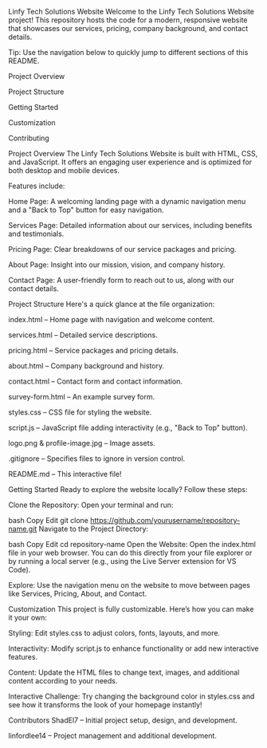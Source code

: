 Linfy Tech Solutions Website
Welcome to the Linfy Tech Solutions Website project! This repository hosts the code for a modern, responsive website that showcases our services, pricing, company background, and contact details.

Tip: Use the navigation below to quickly jump to different sections of this README.

Project Overview

Project Structure

Getting Started

Customization

Contributing

Project Overview
The Linfy Tech Solutions Website is built with HTML, CSS, and JavaScript. It offers an engaging user experience and is optimized for both desktop and mobile devices.

Features include:

Home Page:
A welcoming landing page with a dynamic navigation menu and a "Back to Top" button for easy navigation.

Services Page:
Detailed information about our services, including benefits and testimonials.

Pricing Page:
Clear breakdowns of our service packages and pricing.

About Page:
Insight into our mission, vision, and company history.

Contact Page:
A user-friendly form to reach out to us, along with our contact details.

Project Structure
Here's a quick glance at the file organization:

index.html – Home page with navigation and welcome content.

services.html – Detailed service descriptions.

pricing.html – Service packages and pricing details.

about.html – Company background and history.

contact.html – Contact form and contact information.

survey-form.html – An example survey form.

styles.css – CSS file for styling the website.

script.js – JavaScript file adding interactivity (e.g., "Back to Top" button).

logo.png & profile-image.jpg – Image assets.

.gitignore – Specifies files to ignore in version control.

README.md – This interactive file!

Getting Started
Ready to explore the website locally? Follow these steps:

Clone the Repository:
Open your terminal and run:

bash
Copy
Edit
git clone https://github.com/yourusername/repository-name.git
Navigate to the Project Directory:

bash
Copy
Edit
cd repository-name
Open the Website:
Open the index.html file in your web browser. You can do this directly from your file explorer or by running a local server (e.g., using the Live Server extension for VS Code).

Explore:
Use the navigation menu on the website to move between pages like Services, Pricing, About, and Contact.

Customization
This project is fully customizable. Here’s how you can make it your own:

Styling:
Edit styles.css to adjust colors, fonts, layouts, and more.

Interactivity:
Modify script.js to enhance functionality or add new interactive features.

Content:
Update the HTML files to change text, images, and additional content according to your needs.

Interactive Challenge:
Try changing the background color in styles.css and see how it transforms the look of your homepage instantly!



Contributors
ShadEl7 – Initial project setup, design, and development.

linfordlee14 – Project management and additional development.

